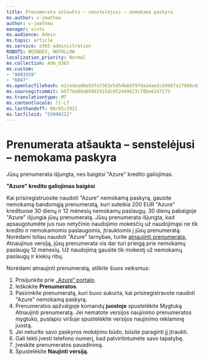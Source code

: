 ```yaml
---
title: Prenumerata atšaukta – senstelėjusi – nemokama paskyra
ms.author: v-jmathew
author: v-jmathew
manager: scotv
ms.audience: Admin
ms.topic: article
ms.service: o365-administration
ROBOTS: NOINDEX, NOFOLLOW
localization_priority: Normal
ms.collection: Adm_O365
ms.custom:
- "9003559"
- "6847"
ms.openlocfilehash: e2cedead6e93fa7303e5d54b8d79fda14ae2cb9987a17986c6327ac78189c4e4
ms.sourcegitcommit: b5f7da89a650d2915dc652449623c78be6247175
ms.translationtype: MT
ms.contentlocale: lt-LT
ms.lasthandoff: 08/05/2021
ms.locfileid: "53999212"
---
```

# <a name="subscription-cancelled---legacy---free-account"></a>Prenumerata atšaukta – senstelėjusi – nemokama paskyra

Jūsų prenumerata išjungta, nes baigėsi "Azure" kredito galiojimas.

**"Azure" kredito galiojimas baigėsi**

Kai prisiregistruosite naudoti "Azure" nemokamą paskyrą, gausite nemokamą bandomąją prenumeratą, kuri suteikia 200 EUR "Azure" kredituose 30 dienų ir 12 mėnesių nemokamų paslaugų. 30 dienų pabaigoje "Azure" išjungia jūsų prenumeratą. Jūsų prenumerata išjungta, kad apsaugotumėte jus nuo netyčinio naudojimo mokesčių už naudojimąsi ne tik kredito ir nemokamomis paslaugomis, įtrauktomis į jūsų prenumeratą. Norėdami toliau naudoti "Azure" tarnybas, turite [atnaujinti prenumeratą.](https://docs.microsoft.com/azure/cost-management-billing/manage/upgrade-azure-subscription) Atnaujinus versiją, jūsų prenumerata vis dar turi prieigą prie nemokamų paslaugų 12 mėnesių. Už naudojimą gausite tik mokestį už nemokamų paslaugų ir kiekių ribų.

Norėdami atnaujinti prenumeratą, atlikite šiuos veiksmus:

1. Prisijunkite prie [„Azure“ portalo](https://portal.azure.com/).
2. Ieškokite **Prenumeratos**.
3. Pasirinkite prenumeratą, kuri buvo sukurta, kai prisiregistravote naudoti "Azure" nemokamą paskyrą.
4. Prenumeratos apžvalgoje komandų **juostoje** spustelėkite Mygtuką Atnaujinti prenumeratą. Jei nematote versijos naujinimo prenumeratos mygtuko, puslapio viršuje spustelėkite versijos naujinimo reklaminę juostą.
5. Jei neturite savo paskyros mokėjimo būdo, būsite paraginti jį įtraukti.
6. Gali tekti įvesti telefono numerį, kad patvirtintumėte savo tapatybę.
7. Įveskite prenumeratos pavadinimą.
8. Spustelėkite **Naujinti versiją.**
